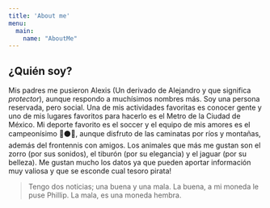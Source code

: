 ```yaml
---
title: 'About me'
menu:
  main:
    name: "AboutMe"
---
```


## ¿Quién soy? 

Mis padres me pusieron Alexis (Un derivado de Alejandro y que significa *protector*), aunque respondo a muchísimos nombres más. 
Soy una persona reservada, pero social. Una de mis actividades favoritas es conocer gente y uno de mis lugares favoritos para hacerlo es el Metro de la Ciudad de México. 
Mi deporte favorito es el soccer y el equipo de mis amores es el campeonísimo 🔴⚫🦊, aunque disfruto de las caminatas por ríos y montañas, además del frontennis con amigos.
Los animales que más me gustan son el zorro (por sus sonidos), el tiburón (por su elegancia) y el jaguar (por su belleza).
Me gustan mucho los datos ya que pueden aportar información muy valiosa y que se esconde cual tesoro pirata!

> Tengo dos noticias; una buena y una mala. La buena, a mi moneda le puse Phillip. La mala, es una moneda hembra.


